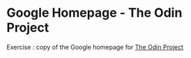 # Google Homepage - The Odin Project
Exercise : copy of the Google homepage for [The Odin Project](http://www.theodinproject.com/web-development-101/html-css)

